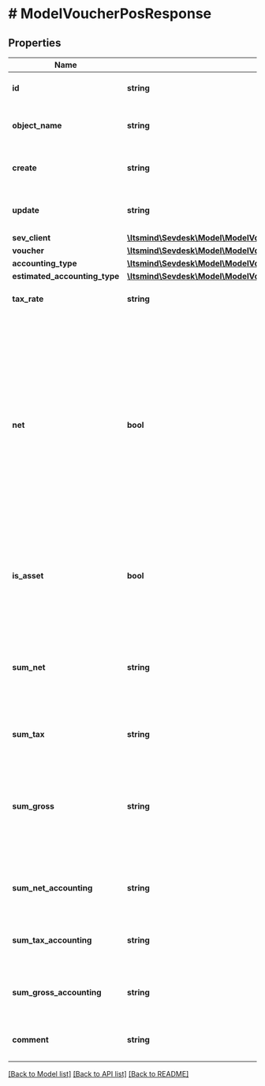 # # ModelVoucherPosResponse

## Properties

Name | Type | Description | Notes
------------ | ------------- | ------------- | -------------
**id** | **string** | The voucher position id | [optional] [readonly]
**object_name** | **string** | The voucher position object name | [optional] [readonly]
**create** | **string** | Date of voucher position creation | [optional] [readonly]
**update** | **string** | Date of last voucher position update | [optional] [readonly]
**sev_client** | [**\Itsmind\Sevdesk\Model\ModelVoucherPosResponseSevClient**](ModelVoucherPosResponseSevClient.md) |  | [optional]
**voucher** | [**\Itsmind\Sevdesk\Model\ModelVoucherPosResponseVoucher**](ModelVoucherPosResponseVoucher.md) |  |
**accounting_type** | [**\Itsmind\Sevdesk\Model\ModelVoucherPosResponseAccountingType**](ModelVoucherPosResponseAccountingType.md) |  |
**estimated_accounting_type** | [**\Itsmind\Sevdesk\Model\ModelVoucherPosResponseEstimatedAccountingType**](ModelVoucherPosResponseEstimatedAccountingType.md) |  | [optional]
**tax_rate** | **string** | Tax rate of the voucher position. |
**net** | **bool** | Determines whether &#39;sumNet&#39; or &#39;sumGross&#39; is regarded.&lt;br&gt;       If both are not given, &#39;sum&#39; is regarded and treated as net or gross depending on &#39;net&#39;.  All positions must be either net or gross, a mixture of the two is not possible. |
**is_asset** | **bool** | Determines whether position is regarded as an asset which can be depreciated. | [optional]
**sum_net** | **string** | Net sum of the voucher position.&lt;br&gt;      Only regarded if &#39;net&#39; is &#39;true&#39;, otherwise its readOnly. |
**sum_tax** | **string** | Tax sum of the voucher position. | [optional] [readonly]
**sum_gross** | **string** | Gross sum of the voucher position.&lt;br&gt;      Only regarded if &#39;net&#39; is &#39;false&#39;, otherwise its readOnly. |
**sum_net_accounting** | **string** | Net accounting sum. Is equal to sumNet. | [optional] [readonly]
**sum_tax_accounting** | **string** | Tax accounting sum. Is equal to sumTax. | [optional] [readonly]
**sum_gross_accounting** | **string** | Gross accounting sum. Is equal to sumGross. | [optional] [readonly]
**comment** | **string** | Comment for the voucher position. | [optional]

[[Back to Model list]](../../README.md#models) [[Back to API list]](../../README.md#endpoints) [[Back to README]](../../README.md)
